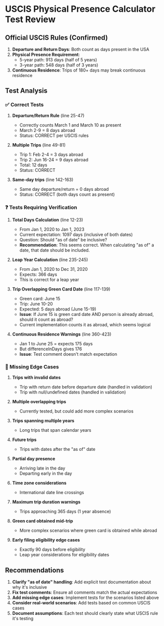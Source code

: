 # USCIS Physical Presence Calculator Test Review

## Official USCIS Rules (Confirmed)

1. **Departure and Return Days**: Both count as days present in the USA
2. **Physical Presence Requirement**:
   - 5-year path: 913 days (half of 5 years)
   - 3-year path: 548 days (half of 3 years)
3. **Continuous Residence**: Trips of 180+ days may break continuous residence

## Test Analysis

### ✅ Correct Tests

1. **Departure/Return Rule** (line 25-47)

   - Correctly counts March 1 and March 10 as present
   - March 2-9 = 8 days abroad
   - Status: CORRECT per USCIS rules

2. **Multiple Trips** (line 49-81)

   - Trip 1: Feb 2-4 = 3 days abroad
   - Trip 2: Jun 16-24 = 9 days abroad
   - Total: 12 days
   - Status: CORRECT

3. **Same-day trips** (line 142-163)
   - Same day departure/return = 0 days abroad
   - Status: CORRECT (both days count as present)

### ❓ Tests Requiring Verification

1. **Total Days Calculation** (line 12-23)

   - From Jan 1, 2020 to Jan 1, 2023
   - Current expectation: 1097 days (inclusive of both dates)
   - Question: Should "as of date" be inclusive?
   - **Recommendation**: This seems correct. When calculating "as of" a date, that date should be included.

2. **Leap Year Calculation** (line 235-245)

   - From Jan 1, 2020 to Dec 31, 2020
   - Expects: 366 days
   - This is correct for a leap year

3. **Trip Overlapping Green Card Date** (line 117-139)

   - Green card: June 15
   - Trip: June 10-20
   - Expected: 5 days abroad (June 15-19)
   - **Issue**: If June 15 is green card date AND person is already abroad, should it count as abroad?
   - Current implementation counts it as abroad, which seems logical

4. **Continuous Residence Warnings** (line 360-423)
   - Jan 1 to June 25 = expects 175 days
   - But differenceInDays gives 176
   - **Issue**: Test comment doesn't match expectation

### 🔴 Missing Edge Cases

1. **Trips with invalid dates**

   - Trip with return date before departure date (handled in validation)
   - Trip with null/undefined dates (handled in validation)

2. **Multiple overlapping trips**

   - Currently tested, but could add more complex scenarios

3. **Trips spanning multiple years**

   - Long trips that span calendar years

4. **Future trips**

   - Trips with dates after the "as of" date

5. **Partial day presence**

   - Arriving late in the day
   - Departing early in the day

6. **Time zone considerations**

   - International date line crossings

7. **Maximum trip duration warnings**

   - Trips approaching 365 days (1 year absence)

8. **Green card obtained mid-trip**

   - More complex scenarios where green card is obtained while abroad

9. **Early filing eligibility edge cases**
   - Exactly 90 days before eligibility
   - Leap year considerations for eligibility dates

## Recommendations

1. **Clarify "as of date" handling**: Add explicit test documentation about why it's inclusive
2. **Fix test comments**: Ensure all comments match the actual expectations
3. **Add missing edge cases**: Implement tests for the scenarios listed above
4. **Consider real-world scenarios**: Add tests based on common USCIS cases
5. **Document assumptions**: Each test should clearly state what USCIS rule it's testing
